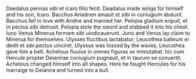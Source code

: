 Daedalus pennas *sibi* et Icaro filio fecit.
Deadalus made wings for himself and his son, Icaro. 
Bacchus Ariadnen amauit et *sibi* in coniugium abduxit.
Bacchus fell in love with Aridne and married her. 
Pelopia gladium eripuit, et in pectus *sibi* detrusit.
Pelopia stole the sword and stabbed it into his chest. 
Iuno Venus Minerua formam *sibi* uindicauerunt.
Juno and Venus lay claim to Minerua for themselves.
Ulysses fluctibus iactabatur; Leucothea balteum ei dedit et *sibi* pectus uinciret.
Ulyssus was tossed by the waves, Leucothea gave him a belt. 
Achelous fluuius in omnes figuras *se* immutabat. hic cum Hercule propter Deianirae coniugium pugnauit, et in taurum se conuertit.
Achelous changed himself into all shapes. Here he fought Hercules for his marraige to Deianira and turned into a bull. 
